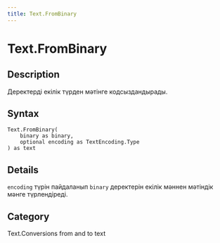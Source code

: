 ```yaml
---
title: Text.FromBinary
---
```


# Text.FromBinary


## Description

Деректерді екілік түрден мәтінге кодсыздандырады.


## Syntax

```powerquery
Text.FromBinary(
    binary as binary,
    optional encoding as TextEncoding.Type
) as text
```


## Details

<code>encoding</code> түрін пайдаланып <code>binary</code> деректерін екілік мәннен мәтіндік мәнге түрлендіреді.



## Category
Text.Conversions from and to text
